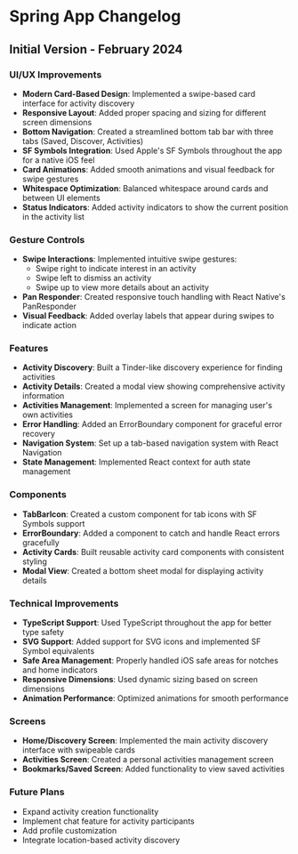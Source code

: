 # Spring App Changelog

## Initial Version - February 2024

### UI/UX Improvements
- **Modern Card-Based Design**: Implemented a swipe-based card interface for activity discovery
- **Responsive Layout**: Added proper spacing and sizing for different screen dimensions
- **Bottom Navigation**: Created a streamlined bottom tab bar with three tabs (Saved, Discover, Activities)
- **SF Symbols Integration**: Used Apple's SF Symbols throughout the app for a native iOS feel
- **Card Animations**: Added smooth animations and visual feedback for swipe gestures
- **Whitespace Optimization**: Balanced whitespace around cards and between UI elements
- **Status Indicators**: Added activity indicators to show the current position in the activity list

### Gesture Controls
- **Swipe Interactions**: Implemented intuitive swipe gestures:
  - Swipe right to indicate interest in an activity
  - Swipe left to dismiss an activity
  - Swipe up to view more details about an activity
- **Pan Responder**: Created responsive touch handling with React Native's PanResponder
- **Visual Feedback**: Added overlay labels that appear during swipes to indicate action

### Features
- **Activity Discovery**: Built a Tinder-like discovery experience for finding activities
- **Activity Details**: Created a modal view showing comprehensive activity information
- **Activities Management**: Implemented a screen for managing user's own activities
- **Error Handling**: Added an ErrorBoundary component for graceful error recovery
- **Navigation System**: Set up a tab-based navigation system with React Navigation
- **State Management**: Implemented React context for auth state management

### Components
- **TabBarIcon**: Created a custom component for tab icons with SF Symbols support
- **ErrorBoundary**: Added a component to catch and handle React errors gracefully
- **Activity Cards**: Built reusable activity card components with consistent styling
- **Modal View**: Created a bottom sheet modal for displaying activity details

### Technical Improvements
- **TypeScript Support**: Used TypeScript throughout the app for better type safety
- **SVG Support**: Added support for SVG icons and implemented SF Symbol equivalents
- **Safe Area Management**: Properly handled iOS safe areas for notches and home indicators
- **Responsive Dimensions**: Used dynamic sizing based on screen dimensions
- **Animation Performance**: Optimized animations for smooth performance

### Screens
- **Home/Discovery Screen**: Implemented the main activity discovery interface with swipeable cards
- **Activities Screen**: Created a personal activities management screen
- **Bookmarks/Saved Screen**: Added functionality to view saved activities

### Future Plans
- Expand activity creation functionality
- Implement chat feature for activity participants
- Add profile customization
- Integrate location-based activity discovery 